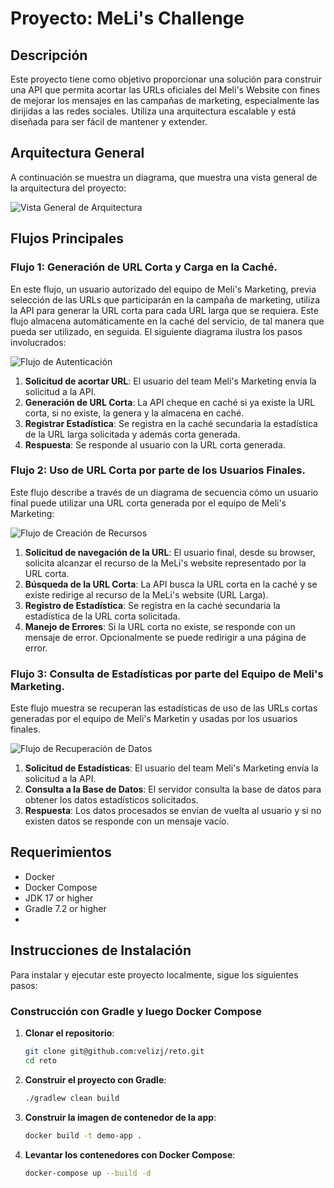 # Proyecto: MeLi's Challenge

## Descripción

Este proyecto tiene como objetivo proporcionar una solución para construir una API que permita acortar las URLs oficiales del Meli's Website con fines de mejorar los mensajes en las campañas de marketing, especialmente las dirijidas a  las redes sociales. 
Utiliza una arquitectura escalable y está diseñada para ser fácil de mantener y extender.

## Arquitectura General

A continuación se muestra un diagrama, que muestra una vista general de la arquitectura del proyecto:

![Vista General de Arquitectura](docs/images/VistaGralArquitectura.png)

## Flujos Principales

### Flujo 1: Generación de URL Corta y Carga en la Caché.

En este flujo, un usuario autorizado del equipo de Meli's Marketing, previa selección de las URLs que participarán en la campaña de marketing,
utiliza la API para generar la URL corta para cada URL larga que se requiera. Este flujo almacena automáticamente en la caché del servicio, de tal manera que pueda ser utilizado, en seguida.
El siguiente diagrama ilustra los pasos involucrados:

![Flujo de Autenticación](docs/images/FlujoUsuarioMeli-Generacion-UrlCorta.png)

1. **Solicitud de acortar URL**: El usuario del team Meli's Marketing envía la solicitud a la API.
2. **Generación de URL Corta**: La API cheque en caché si ya existe la URL corta, si no existe, la genera y la almacena en caché.
3. **Registrar Estadística**: Se registra en la caché secundaria la estadística de la URL larga solicitada y además corta generada.
4. **Respuesta**: Se responde al usuario con la URL corta generada.

### Flujo 2: Uso de URL Corta por parte de los Usuarios Finales.

Este flujo describe a través de un diagrama de secuencia cómo un usuario final puede utilizar una URL corta generada por el equipo de Meli's Marketing:

![Flujo de Creación de Recursos](docs/images/Flujo-UsuarioFinal-UrlCorta.png)

1. **Solicitud de navegación de la URL**: El usuario final, desde su browser, solicita alcanzar el recurso de la MeLi's website representado por la URL corta.
2. **Búsqueda de la URL Corta**: La API busca la URL corta en la caché y se existe redirige al recurso de la MeLi's website (URL Larga).
3. **Registro de Estadística**: Se registra en la caché secundaria la estadística de la URL corta solicitada.
4. **Manejo de Errores**: Si la URL corta no existe, se responde con un mensaje de error. Opcionalmente se puede redirigir a una página de error.

### Flujo 3: Consulta de Estadísticas por parte del Equipo de Meli's Marketing.

Este flujo muestra se recuperan las estadísticas de uso de las URLs cortas generadas por el equipo de Meli's Marketin y usadas por los usuarios finales.

![Flujo de Recuperación de Datos](docs/images/FlujoUsuarioMeLi-stats.png)

1. **Solicitud de Estadísticas**: El usuario del team Meli's Marketing envía la solicitud a la API.
2. **Consulta a la Base de Datos**: El servidor consulta la base de datos para obtener los datos estadísticos solicitados.
4. **Respuesta**: Los datos procesados se envían de vuelta al usuario y si no existen datos se responde con un mensaje vacío.


## Requerimientos

- Docker
- Docker Compose
- JDK 17 or higher
- Gradle 7.2 or higher
- 
## Instrucciones de Instalación

Para instalar y ejecutar este proyecto localmente, sigue los siguientes pasos:

### Construcción con Gradle y luego Docker Compose

1. **Clonar el repositorio**:
    ```bash
    git clone git@github.com:velizj/reto.git
    cd reto
    ```
2. **Construir el proyecto con Gradle**:
    ```bash
    ./gradlew clean build
    ```
3. **Construir la imagen de contenedor de la app**:
    ```bash
   docker build -t demo-app .
    ```

4. **Levantar los contenedores con Docker Compose**:
    ```bash
    docker-compose up --build -d
    ```